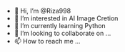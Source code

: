 - 👋 Hi, I’m @Riza998
- 👀 I’m interested in AI Image Cretion 
- 🌱 I’m currently learning Python
- 💞️ I’m looking to collaborate on ...
- 📫 How to reach me ...

<!---
Riza998/Riza998 is a ✨ special ✨ repository because its `README.md` (this file) appears on your GitHub profile.
You can click the Preview link to take a look at your changes.
--->
